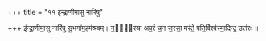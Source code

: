 +++
title = "११ इन्द्राणीमासु नारिषु"

+++
इ॑न्द्रा॒णीमा॒सु नारि॑षु सु॒भगा॑म॒हम॑श्रवम्। न॒ह्य᳡स्या अप॒रं च॒न ज॒रसा॒ मर॑ते॒ पति॒र्विश्व॑स्मा॒दिन्द्र॒ उत्त॑रः ॥